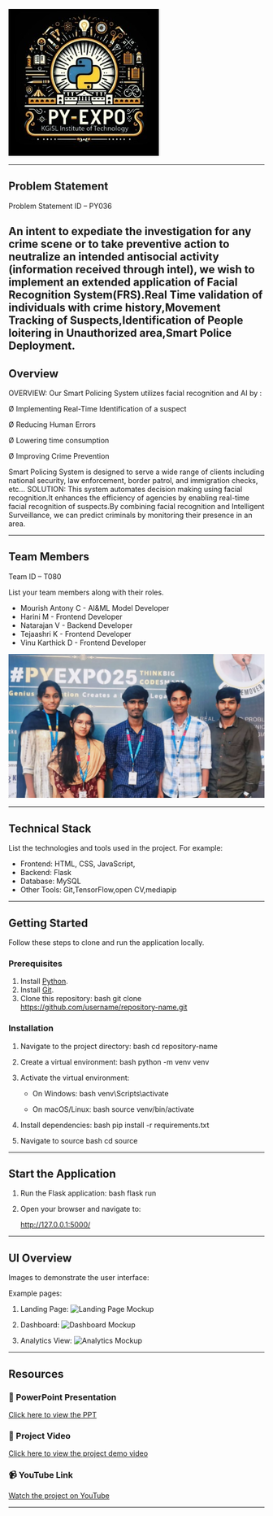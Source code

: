 ![PyExpo Logo](media/pyexpo-logo.png)

---

## Problem Statement

Problem Statement ID – PY036

An intent to expediate the investigation for any crime scene or to take preventive action to neutralize an intended antisocial activity (information received through intel), we wish to implement an extended application of Facial Recognition System(FRS).Real Time validation of individuals with crime history,Movement Tracking of Suspects,Identification of People loitering in Unauthorized area,Smart Police Deployment.  
---

## Overview
OVERVIEW:
Our Smart Policing System utilizes facial recognition and AI by :

Ø Implementing Real-Time Identification of a suspect

Ø Reducing Human Errors

Ø Lowering time consumption

Ø Improving Crime Prevention

Smart Policing System is designed to serve a wide range of
clients including national security, law enforcement, border
patrol, and immigration checks, etc…
SOLUTION:
This system automates decision making using facial recognition.It enhances the efficiency of agencies by enabling real-time facial recognition of suspects.By combining facial recognition and Intelligent Surveillance, we can predict criminals by monitoring their presence in an area.

---

## Team Members

Team ID – T080
 
List your team members along with their roles.

- Mourish Antony C - AI&ML Model Developer
- Harini M - Frontend Developer
- Natarajan V - Backend Developer
- Tejaashri K - Frontend Developer
- Vinu Karthick D - Frontend Developer

![Team Photo](media/team-photo.png)

---

## Technical Stack

List the technologies and tools used in the project. For example:

- Frontend: HTML, CSS, JavaScript,
- Backend: Flask
- Database: MySQL
- Other Tools:  Git,TensorFlow,open CV,mediapip

---

## Getting Started

Follow these steps to clone and run the application locally.

### Prerequisites

1. Install [Python](https://www.python.org/downloads/).
2. Install [Git](https://git-scm.com/).
3. Clone this repository:
   bash
   git clone https://github.com/username/repository-name.git
   

### Installation

1. Navigate to the project directory:
   bash
   cd repository-name
   
2. Create a virtual environment:
   bash
   python -m venv venv
   
3. Activate the virtual environment:
   - On Windows:
     bash
     venv\Scripts\activate
     
   - On macOS/Linux:
     bash
     source venv/bin/activate
     
4. Install dependencies:
   bash
   pip install -r requirements.txt
   
5. Navigate to source
   bash
   cd source
   

---

## Start the Application

1. Run the Flask application:
   bash
   flask run
   
2. Open your browser and navigate to:
   
   http://127.0.0.1:5000/
   

---

## UI Overview

Images to demonstrate the user interface:

Example pages:

1. Landing Page:
   ![Landing Page Mockup](media/LoadingPage.png)

2. Dashboard:
   ![Dashboard Mockup](media/DashBoard.png)

3. Analytics View:
   ![Analytics Mockup](media/Analytics.png)

---

## Resources

### 📄 PowerPoint Presentation
[Click here to view the PPT](https://docs.google.com/presentation/d/1v9qgMT0a9FUN5Xx9fwJWJzIDQSOeYU31/edit?usp=drive_link&ouid=110705910301356770694&rtpof=true&sd=true )

### 🎥 Project Video
[Click here to view the project demo video](https://drive.google.com/file/d/1L6M7AJJfGKpYtC2iWQ1smh003NVLMnR2/view?usp=drive_link)

### 📹 YouTube Link
[Watch the project on YouTube](https://drive.google.com/file/d/1L6M7AJJfGKpYtC2iWQ1smh003NVLMnR2/view?usp=drive_link)

---
